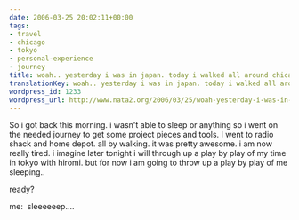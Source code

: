 ```yaml
---
date: 2006-03-25 20:02:11+00:00
tags:
- travel
- chicago
- tokyo
- personal-experience
- journey
title: woah.. yesterday i was in japan. today i walked all around chicago.
translationKey: woah.. yesterday i was in japan. today i walked all around chicago.
wordpress_id: 1233
wordpress_url: http://www.nata2.org/2006/03/25/woah-yesterday-i-was-in-japan-today-i-walked-all-around-chicago/
---
```


So i got back this morning. i wasn't able to sleep or anything so i went on the needed journey to get some project pieces and tools. I went to radio shack and home depot. all by walking. it was pretty awesome. i am now really tired. i imagine later tonight i will through up a play by play of my time in tokyo with hiromi. but for now i am going to throw up a play by play of me sleeping..

ready?

me:  sleeeeeep....